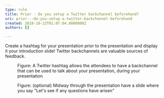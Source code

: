 ```yaml
---
type: rule
title: Prior - Do you setup a Twitter backchannel beforehand?
uri: prior---do-you-setup-a-twitter-backchannel-beforehand
created: 2010-10-22T01:07:04.0000000Z
authors: []

---
```


 Create a hashtag for your presentation prior to the presentation and display it your introduction slide! Twitter backchannels are valuable sources of feedback.<br> <dl class="image">    <dt><img src="/PublishingImages/PPTwit.jpg" alt=""> </dt>
    <dd>Figure&#58; A Twitter hashtag allows the attendees to have a backchannel that can be used to talk about your presentation, during your presentation</dd></dl><dl class="image">    <dt><img src="/PublishingImages/PPTwit2.jpg" alt=""> </dt>
    <dd>Figure&#58; (optional) Midway through the presentation have a slide where you say &quot;Let's see if any questions have arisen&quot;</dd></dl>
